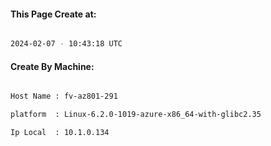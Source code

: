 
   
#### This Page Create at:

```bash

2024-02-07 - 10:43:18 UTC

```

#### Create By Machine:

```bash

Host Name : fv-az801-291

platform  : Linux-6.2.0-1019-azure-x86_64-with-glibc2.35

Ip Local  : 10.1.0.134

```

